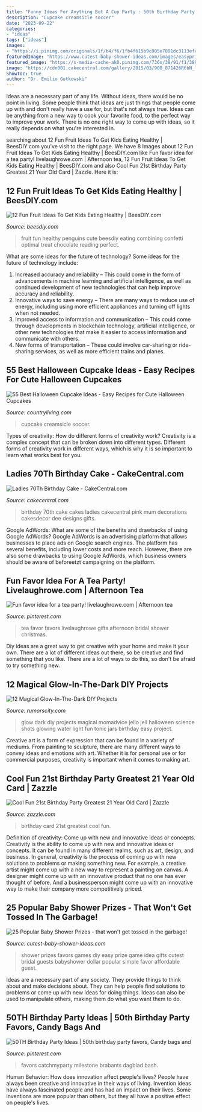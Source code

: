 ```yaml
---
title: "Funny Ideas For Anything But A Cup Party : 50th Birthday Party Ideas"
description: "Cupcake creamsicle soccer"
date: "2023-09-22"
categories:
- "ideas"
tags: ["ideas"]
images:
- "https://i.pinimg.com/originals/1f/b4/f6/1fb4f615b9c805e7881dc3113efaf054.jpg"
featuredImage: "https://www.cutest-baby-shower-ideas.com/images/easyprizeideas3.png"
featured_image: "https://s-media-cache-ak0.pinimg.com/736x/38/91/f1/3891f1eb4f31b0bd87d92800d624f332.jpg"
image: "https://cdn001.cakecentral.com/gallery/2015/03/900_871426R6bN_ladies-70th-birthday-cake.jpg"
ShowToc: true
author: "Dr. Emilio Gutkowski"
---
```



Ideas are a necessary part of any life. Without ideas, there would be no point in living. Some people think that ideas are just things that people come up with and don't really have a use for, but that's not always true. Ideas can be anything from a new way to cook your favorite food, to the perfect way to improve your work. There is no one right way to come up with ideas, so it really depends on what you're interested in.

	

		
searching about 12 Fun Fruit Ideas To Get Kids Eating Healthy | BeesDIY.com you've visit to the right page. We have 8 Images about 12 Fun Fruit Ideas To Get Kids Eating Healthy | BeesDIY.com like Fun favor idea for a tea party! livelaughrowe.com | Afternoon tea, 12 Fun Fruit Ideas To Get Kids Eating Healthy | BeesDIY.com and also Cool Fun 21st Birthday Party Greatest 21 Year Old Card | Zazzle. Here it is:
		
    
## 12 Fun Fruit Ideas To Get Kids Eating Healthy | BeesDIY.com

<img loading=lazy src="http://www.beesdiy.com/wp-content/uploads/2016/03/adorable-Banana-Penguins-beesdiy.jpg" onerror="this.onerror=null;this.src='https://tse3.mm.bing.net/th?id=OIP.7eBqJTdu5cDJC68aw2TezAHaHd&amp;pid=15.1';" alt="12 Fun Fruit Ideas To Get Kids Eating Healthy | BeesDIY.com">

_Source: beesdiy.com_

>fruit fun healthy penguins cute beesdiy eating combining confetti optimal treat chocolate reading perfect. 

	

What are some ideas for the future of technology?
Some ideas for the future of technology include: 
1. Increased accuracy and reliability – This could come in the form of advancements in machine learning and artificial intelligence, as well as continued development of new technologies that can help improve accuracy and reliability. 
2. Innovative ways to save energy – There are many ways to reduce use of energy, including using more efficient appliances and turning off lights when not needed. 
3. Improved access to information and communication – This could come through developments in blockchain technology, artificial intelligence, or other new technologies that make it easier to access information and communicate with others. 
4. New forms of transportation – These could involve car-sharing or ride-sharing services, as well as more efficient trains and planes.

    
## 55 Best Halloween Cupcake Ideas - Easy Recipes For Cute Halloween Cupcakes

<img loading=lazy src="https://hips.hearstapps.com/clv.h-cdn.co/assets/17/25/1497901160-pumpkin-cupcakes.jpg?crop=1.0xw:1xh;center,top&amp;resize=480:*" onerror="this.onerror=null;this.src='https://tse1.mm.bing.net/th?id=OIP.26rB0Un4yXBXPoe-yiAmVQHaLH&amp;pid=15.1';" alt="55 Best Halloween Cupcake Ideas - Easy Recipes for Cute Halloween Cupcakes">

_Source: countryliving.com_

>cupcake creamsicle soccer. 

	

Types of creativity: How do different forms of creativity work?
Creativity is a complex concept that can be broken down into different types. Different forms of creativity work in different ways, which is why it is so important to learn what works best for you.

    
## Ladies 70Th Birthday Cake - CakeCentral.com

<img loading=lazy src="https://cdn001.cakecentral.com/gallery/2015/03/900_871426R6bN_ladies-70th-birthday-cake.jpg" onerror="this.onerror=null;this.src='https://tse2.mm.bing.net/th?id=OIP.pgHuav9H4SBAtKbC4GuLtQHaHa&amp;pid=15.1';" alt="Ladies 70Th Birthday Cake - CakeCentral.com">

_Source: cakecentral.com_

>birthday 70th cake cakes ladies cakecentral pink mum decorations cakesdecor dee designs gifts. 

	

Google AdWords: What are some of the benefits and drawbacks of using Google AdWords?
Google AdWords is an advertising platform that allows businesses to place ads on Google search engines. The platform has several benefits, including lower costs and more reach. However, there are also some drawbacks to using Google AdWords, which business owners should be aware of beforeetzt campaigning on the platform.

    
## Fun Favor Idea For A Tea Party! Livelaughrowe.com | Afternoon Tea

<img loading=lazy src="https://i.pinimg.com/originals/1f/b4/f6/1fb4f615b9c805e7881dc3113efaf054.jpg" onerror="this.onerror=null;this.src='https://tse1.mm.bing.net/th?id=OIP._LiK53gyTXpWd7Ak8I7jSAHaLH&amp;pid=15.1';" alt="Fun favor idea for a tea party! livelaughrowe.com | Afternoon tea">

_Source: pinterest.com_

>tea favor favors livelaughrowe gifts afternoon bridal shower christmas. 

	

Diy ideas are a great way to get creative with your home and make it your own. There are a lot of different ideas out there, so be creative and find something that you like. There are a lot of ways to do this, so don't be afraid to try something new.

    
## 12 Magical Glow-In-The-Dark DIY Projects

<img loading=lazy src="https://rumorscity.com/wp-content/uploads/2015/01/Magical-Glow-In-The-Dark-DIY-Projects-10.jpg" onerror="this.onerror=null;this.src='https://tse2.mm.bing.net/th?id=OIP.mieneNxKWlRtGedGvCEyrQHaLH&amp;pid=15.1';" alt="12 Magical Glow-In-The-Dark DIY Projects">

_Source: rumorscity.com_

>glow dark diy projects magical momadvice jello jell halloween science shots glowing water light fun tonic jars birthday easy project. 

	

Creative art is a form of expression that can be found in a variety of mediums. From painting to sculpture, there are many different ways to convey ideas and emotions with art. Whether it is for personal use or for commercial purposes, creativity is important when it comes to making art.

    
## Cool Fun 21st Birthday Party Greatest 21 Year Old Card | Zazzle

<img loading=lazy src="http://rlv.zcache.com/cool_fun_21st_birthday_party_greatest_21_year_old_card-rf8c054e133cc4f78864838e880aef68c_xvuat_8byvr_630.jpg?view_padding=[285%2C0%2C285%2C0]" onerror="this.onerror=null;this.src='https://tse4.mm.bing.net/th?id=OIP.PEk6ovhqGbLGA_JYDQF8IQHaD4&amp;pid=15.1';" alt="Cool Fun 21st Birthday Party Greatest 21 Year Old Card | Zazzle">

_Source: zazzle.com_

>birthday card 21st greatest cool fun. 

	

Definition of creativity: Come up with new and innovative ideas or concepts.
Creativity is the ability to come up with new and innovative ideas or concepts. It can be found in many different realms, such as art, design, and business. In general, creativity is the process of coming up with new solutions to problems or making something new. For example, a creative artist might come up with a new way to represent a painting on canvas. A designer might come up with an innovative product that no one has ever thought of before. And a businessperson might come up with an innovative way to make their company more competitively priced.

    
## 25 Popular Baby Shower Prizes - That Won&#039;t Get Tossed In The Garbage!

<img loading=lazy src="https://www.cutest-baby-shower-ideas.com/images/easyprizeideas3.png" onerror="this.onerror=null;this.src='https://tse2.mm.bing.net/th?id=OIP.CElQUAgMoV1XzxGJCGK4hwHaLG&amp;pid=15.1';" alt="25 Popular Baby Shower Prizes - that won&#039;t get tossed in the garbage!">

_Source: cutest-baby-shower-ideas.com_

>shower prizes favors games diy easy prize game idea gifts cutest bridal guests babyshower dollar popular simple favor affordable guest. 

	

Ideas are a necessary part of any society. They provide things to think about and make decisions about. They can help people find solutions to problems or come up with new ideas for doing things. Ideas can also be used to manipulate others, making them do what you want them to do.

    
## 50TH Birthday Party Ideas | 50th Birthday Party Favors, Candy Bags And

<img loading=lazy src="https://s-media-cache-ak0.pinimg.com/736x/38/91/f1/3891f1eb4f31b0bd87d92800d624f332.jpg" onerror="this.onerror=null;this.src='https://tse2.mm.bing.net/th?id=OIP.2_T7IydOEXYn77RTNqjndwHaJ6&amp;pid=15.1';" alt="50TH Birthday Party Ideas | 50th birthday party favors, Candy bags and">

_Source: pinterest.com_

>favors catchmyparty milestone brabants dagblad bash. 

	

Human Behavior: How does innovation affect people's lives?
People have always been creative and innovative in their ways of living. Invention ideas have always fascinated people and has had an impact on their lives. Some inventions are more popular than others, but they all have a positive effect on people's lives.

